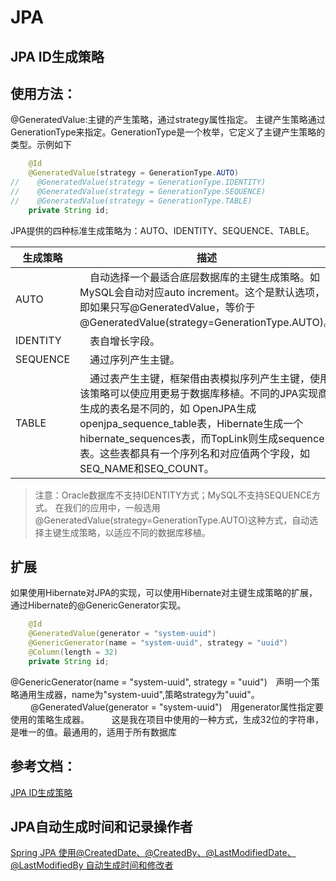 # JPA

## JPA ID生成策略

## 使用方法：
@GeneratedValue:主键的产生策略，通过strategy属性指定。
主键产生策略通过GenerationType来指定。GenerationType是一个枚举，它定义了主键产生策略的类型。示例如下

```java
    @Id
    @GeneratedValue(strategy = GenerationType.AUTO)
//    @GeneratedValue(strategy = GenerationType.IDENTITY)
//    @GeneratedValue(strategy = GenerationType.SEQUENCE)
//    @GeneratedValue(strategy = GenerationType.TABLE)
    private String id;
```

JPA提供的四种标准生成策略为：AUTO、IDENTITY、SEQUENCE、TABLE。

| 生成策略 | 描述 |
| ------| ------|
|AUTO|　自动选择一个最适合底层数据库的主键生成策略。如MySQL会自动对应auto increment。这个是默认选项，即如果只写@GeneratedValue，等价于@GeneratedValue(strategy=GenerationType.AUTO)。|
|IDENTITY|　表自增长字段。|
|SEQUENCE|　通过序列产生主键。|
|TABLE|　通过表产生主键，框架借由表模拟序列产生主键，使用该策略可以使应用更易于数据库移植。不同的JPA实现商生成的表名是不同的，如 OpenJPA生成openjpa_sequence_table表，Hibernate生成一个hibernate_sequences表，而TopLink则生成sequence表。这些表都具有一个序列名和对应值两个字段，如SEQ_NAME和SEQ_COUNT。|

>注意：Oracle数据库不支持IDENTITY方式；MySQL不支持SEQUENCE方式。
>在我们的应用中，一般选用@GeneratedValue(strategy=GenerationType.AUTO)这种方式，自动选择主键生成策略，以适应不同的数据库移植。

##  扩展　　
如果使用Hibernate对JPA的实现，可以使用Hibernate对主键生成策略的扩展，通过Hibernate的@GenericGenerator实现。

```java
    @Id
    @GeneratedValue(generator = "system-uuid")
    @GenericGenerator(name = "system-uuid", strategy = "uuid")
    @Column(length = 32)
    private String id;
```

@GenericGenerator(name = "system-uuid", strategy = "uuid")　声明一个策略通用生成器，name为"system-uuid",策略strategy为"uuid"。
　　
@GeneratedValue(generator = "system-uuid")　用generator属性指定要使用的策略生成器。
　　
这是我在项目中使用的一种方式，生成32位的字符串，是唯一的值。最通用的，适用于所有数据库
　

## 参考文档：
[JPA ID生成策略](https://www.cnblogs.com/xiaohouzai/p/8989378.html)

## JPA自动生成时间和记录操作者
[Spring JPA 使用@CreatedDate、@CreatedBy、@LastModifiedDate、@LastModifiedBy 自动生成时间和修改者](https://www.jianshu.com/p/14cb69646195)

